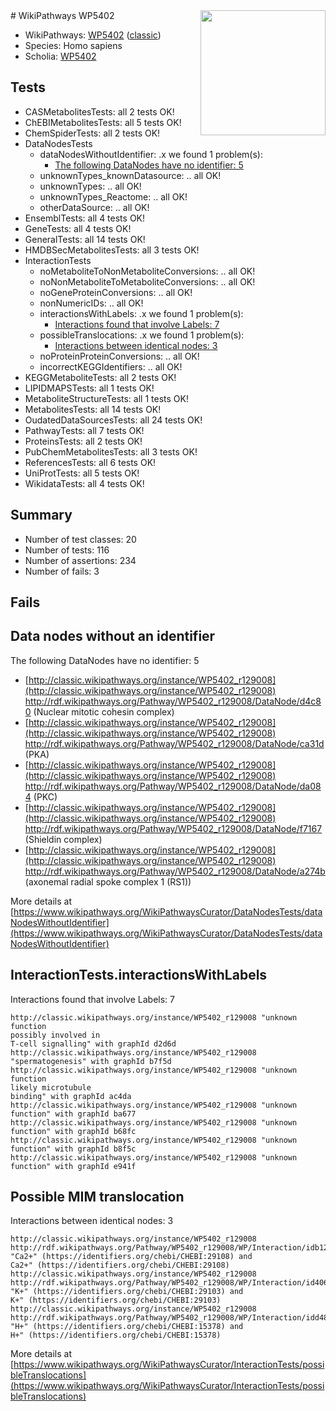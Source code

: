 <img style="float: right; width: 200px" src="https://upload.wikimedia.org/wikipedia/commons/thumb/8/83/Wplogo_with_text_500.png/640px-Wplogo_with_text_500.png" />
# WikiPathways WP5402

* WikiPathways: [WP5402](https://wikipathways.org/pathways/WP5402) ([classic](https://classic.wikipathways.org/instance/WP5402))
* Species: Homo sapiens
* Scholia: [WP5402](https://scholia.toolforge.org/wikipathways/WP5402)
## Tests
* CASMetabolitesTests: all 2 tests OK!
* ChEBIMetabolitesTests: all 5 tests OK!
* ChemSpiderTests: all 2 tests OK!
* DataNodesTests
    * dataNodesWithoutIdentifier: .x we found 1 problem(s):
        * [The following DataNodes have no identifier: 5](#d2d32fa4)
    * unknownTypes_knownDatasource: .. all OK!
    * unknownTypes: .. all OK!
    * unknownTypes_Reactome: .. all OK!
    * otherDataSource: .. all OK!
* EnsemblTests: all 4 tests OK!
* GeneTests: all 4 tests OK!
* GeneralTests: all 14 tests OK!
* HMDBSecMetabolitesTests: all 3 tests OK!
* InteractionTests
    * noMetaboliteToNonMetaboliteConversions: .. all OK!
    * noNonMetaboliteToMetaboliteConversions: .. all OK!
    * noGeneProteinConversions: .. all OK!
    * nonNumericIDs: .. all OK!
    * interactionsWithLabels: .x we found 1 problem(s):
        * [Interactions found that involve Labels: 7](#630d267e)
    * possibleTranslocations: .x we found 1 problem(s):
        * [Interactions between identical nodes: 3](#1c118208)
    * noProteinProteinConversions: .. all OK!
    * incorrectKEGGIdentifiers: .. all OK!
* KEGGMetaboliteTests: all 2 tests OK!
* LIPIDMAPSTests: all 1 tests OK!
* MetaboliteStructureTests: all 1 tests OK!
* MetabolitesTests: all 14 tests OK!
* OudatedDataSourcesTests: all 24 tests OK!
* PathwayTests: all 7 tests OK!
* ProteinsTests: all 2 tests OK!
* PubChemMetabolitesTests: all 3 tests OK!
* ReferencesTests: all 6 tests OK!
* UniProtTests: all 5 tests OK!
* WikidataTests: all 4 tests OK!


## Summary

* Number of test classes: 20
* Number of tests: 116
* Number of assertions: 234
* Number of fails: 3

## Fails

<a name="d2d32fa4" />

## Data nodes without an identifier

The following DataNodes have no identifier: 5

* [http://classic.wikipathways.org/instance/WP5402_r129008](http://classic.wikipathways.org/instance/WP5402_r129008) http://rdf.wikipathways.org/Pathway/WP5402_r129008/DataNode/d4c80 (Nuclear mitotic cohesin complex)
* [http://classic.wikipathways.org/instance/WP5402_r129008](http://classic.wikipathways.org/instance/WP5402_r129008) http://rdf.wikipathways.org/Pathway/WP5402_r129008/DataNode/ca31d (PKA)
* [http://classic.wikipathways.org/instance/WP5402_r129008](http://classic.wikipathways.org/instance/WP5402_r129008) http://rdf.wikipathways.org/Pathway/WP5402_r129008/DataNode/da084 (PKC)
* [http://classic.wikipathways.org/instance/WP5402_r129008](http://classic.wikipathways.org/instance/WP5402_r129008) http://rdf.wikipathways.org/Pathway/WP5402_r129008/DataNode/f7167 (Shieldin complex)
* [http://classic.wikipathways.org/instance/WP5402_r129008](http://classic.wikipathways.org/instance/WP5402_r129008) http://rdf.wikipathways.org/Pathway/WP5402_r129008/DataNode/a274b (axonemal radial spoke complex 1 (RS1))


More details at [https://www.wikipathways.org/WikiPathwaysCurator/DataNodesTests/dataNodesWithoutIdentifier](https://www.wikipathways.org/WikiPathwaysCurator/DataNodesTests/dataNodesWithoutIdentifier)

<a name="630d267e" />

## InteractionTests.interactionsWithLabels

Interactions found that involve Labels: 7
```
http://classic.wikipathways.org/instance/WP5402_r129008 "unknown function
possibly involved in
T-cell signalling" with graphId d2d6d
http://classic.wikipathways.org/instance/WP5402_r129008 "spermatogenesis" with graphId b7f5d
http://classic.wikipathways.org/instance/WP5402_r129008 "unknown function
likely microtubule
binding" with graphId ac4da
http://classic.wikipathways.org/instance/WP5402_r129008 "unknown function" with graphId ba677
http://classic.wikipathways.org/instance/WP5402_r129008 "unknown function" with graphId b68fc
http://classic.wikipathways.org/instance/WP5402_r129008 "unknown function" with graphId b8f5c
http://classic.wikipathways.org/instance/WP5402_r129008 "unknown function" with graphId e941f
```

<a name="1c118208" />

## Possible MIM translocation

Interactions between identical nodes: 3
```
http://classic.wikipathways.org/instance/WP5402_r129008 http://rdf.wikipathways.org/Pathway/WP5402_r129008/WP/Interaction/idb12b5f83 "Ca2+" (https://identifiers.org/chebi/CHEBI:29108) and 
Ca2+" (https://identifiers.org/chebi/CHEBI:29108)
http://classic.wikipathways.org/instance/WP5402_r129008 http://rdf.wikipathways.org/Pathway/WP5402_r129008/WP/Interaction/id406e906e "K+" (https://identifiers.org/chebi/CHEBI:29103) and 
K+" (https://identifiers.org/chebi/CHEBI:29103)
http://classic.wikipathways.org/instance/WP5402_r129008 http://rdf.wikipathways.org/Pathway/WP5402_r129008/WP/Interaction/idd48a4b6a "H+" (https://identifiers.org/chebi/CHEBI:15378) and 
H+" (https://identifiers.org/chebi/CHEBI:15378)
```

More details at [https://www.wikipathways.org/WikiPathwaysCurator/InteractionTests/possibleTranslocations](https://www.wikipathways.org/WikiPathwaysCurator/InteractionTests/possibleTranslocations)

